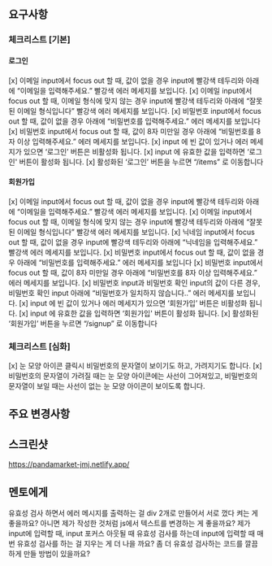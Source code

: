 ## 요구사항

### 체크리스트 [기본]

#### 로그인

[x] 이메일 input에서 focus out 할 때, 값이 없을 경우 input에 빨강색 테두리와 아래에 “이메일을 입력해주세요.” 빨강색 에러 메세지를 보입니다.
[x] 이메일 input에서 focus out 할 때, 이메일 형식에 맞지 않는 경우 input에 빨강색 테두리와 아래에 “잘못된 이메일 형식입니다” 빨강색 에러 메세지를 보입니다.
[x] 비밀번호 input에서 focus out 할 때, 값이 없을 경우 아래에 “비밀번호를 입력해주세요.” 에러 메세지를 보입니다
[x] 비밀번호 input에서 focus out 할 때, 값이 8자 미만일 경우 아래에 “비밀번호를 8자 이상 입력해주세요.” 에러 메세지를 보입니다.
[x] input 에 빈 값이 있거나 에러 메세지가 있으면 ‘로그인’ 버튼은 비활성화 됩니다.
[x] input 에 유효한 값을 입력하면 ‘로그인' 버튼이 활성화 됩니다.
[x] 활성화된 ‘로그인’ 버튼을 누르면 “/items” 로 이동합니다

#### 회원가입

[x] 이메일 input에서 focus out 할 때, 값이 없을 경우 input에 빨강색 테두리와 아래에 “이메일을 입력해주세요.” 빨강색 에러 메세지를 보입니다.
[x] 이메일 input에서 focus out 할 때, 이메일 형식에 맞지 않는 경우 input에 빨강색 테두리와 아래에 “잘못된 이메일 형식입니다” 빨강색 에러 메세지를 보입니다.
[x] 닉네임 input에서 focus out 할 때, 값이 없을 경우 input에 빨강색 테두리와 아래에 “닉네임을 입력해주세요.” 빨강색 에러 메세지를 보입니다.
[x] 비밀번호 input에서 focus out 할 때, 값이 없을 경우 아래에 “비밀번호를 입력해주세요.” 에러 메세지를 보입니다
[x] 비밀번호 input에서 focus out 할 때, 값이 8자 미만일 경우 아래에 “비밀번호를 8자 이상 입력해주세요.” 에러 메세지를 보입니다.
[x] 비밀번호 input과 비밀번호 확인 input의 값이 다른 경우, 비밀번호 확인 input 아래에 “비밀번호가 일치하지 않습니다..” 에러 메세지를 보입니다.
[x] input 에 빈 값이 있거나 에러 메세지가 있으면 ‘회원가입’ 버튼은 비활성화 됩니다.
[x] input 에 유효한 값을 입력하면 ‘회원가입' 버튼이 활성화 됩니다.
[x] 활성화된 ‘회원가입’ 버튼을 누르면 “/signup” 로 이동합니다

### 체크리스트 [심화]

[x] 눈 모양 아이콘 클릭시 비밀번호의 문자열이 보이기도 하고, 가려지기도 합니다.
[x] 비밀번호의 문자열이 가려질 때는 눈 모양 아이콘에는 사선이 그어져있고, 비밀번호의 문자열이 보일 때는 사선이 없는 눈 모양 아이콘이 보이도록 합니다.

## 주요 변경사항

## 스크린샷

https://pandamarket-jmj.netlify.app/

## 멘토에게

유효성 검사 하면서 에러 메시지를 출력하는 걸 div 2개로 만들어서 서로 껐다 켜는 게 좋을까요? 아니면 제가 작성한 것처럼 js에서 텍스트를 변경하는 게 좋을까요?
제가 input에 입력할 때, input 포커스 아웃될 때 유효성 검사를 하는데 input에 입력할 때 매번 유효성 검사를 하는 걸 지우는 게 더 나을 까요?
좀 더 유효성 검사하는 코드를 깔끔하게 만들 방법이 있을까요?